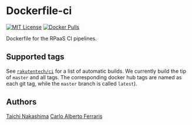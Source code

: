 Dockerfile-ci
====

[![MIT License](http://img.shields.io/badge/license-MIT-blue.svg?style=flat-square)][LICENSE]
[![Docker Pulls](https://img.shields.io/docker/pulls/rakutentech/ci.svg?style=flat-square)][dockerhub]

[LICENSE]: https://github.com/rakutentech/dockerfile-ci/blob/master/LICENCE
[dockerhub]: https://hub.docker.com/r/rakutentech/ci/

Dockerfile for the RPaaS CI pipelines.

## Supported tags

See [`rakutentech/ci`][dockerhub] for a list of automatic builds.
We currently build the tip of `master` and all tags. The corresponding docker 
hub tags are named as each git tag, while the `master` branch is called `latest`).

## Authors

[Taichi Nakashima](https://github.com/tcnksm)
[Carlo Alberto Ferraris](https://github.com/cafxx)
